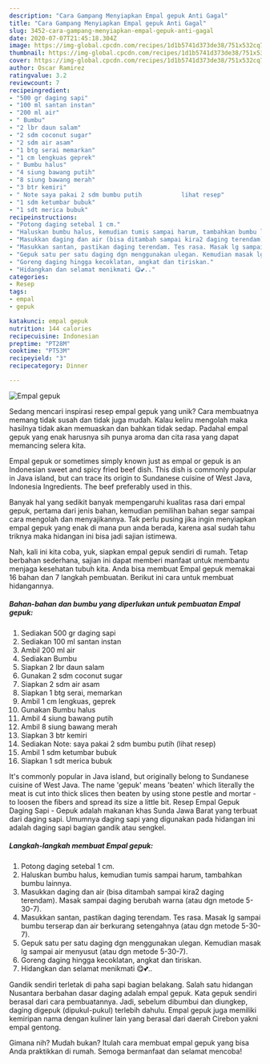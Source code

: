 ```yaml
---
description: "Cara Gampang Menyiapkan Empal gepuk Anti Gagal"
title: "Cara Gampang Menyiapkan Empal gepuk Anti Gagal"
slug: 3452-cara-gampang-menyiapkan-empal-gepuk-anti-gagal
date: 2020-07-07T21:45:18.304Z
image: https://img-global.cpcdn.com/recipes/1d1b5741d373de38/751x532cq70/empal-gepuk-foto-resep-utama.jpg
thumbnail: https://img-global.cpcdn.com/recipes/1d1b5741d373de38/751x532cq70/empal-gepuk-foto-resep-utama.jpg
cover: https://img-global.cpcdn.com/recipes/1d1b5741d373de38/751x532cq70/empal-gepuk-foto-resep-utama.jpg
author: Oscar Ramirez
ratingvalue: 3.2
reviewcount: 7
recipeingredient:
- "500 gr daging sapi"
- "100 ml santan instan"
- "200 ml air"
- " Bumbu"
- "2 lbr daun salam"
- "2 sdm coconut sugar"
- "2 sdm air asam"
- "1 btg serai memarkan"
- "1 cm lengkuas geprek"
- " Bumbu halus"
- "4 siung bawang putih"
- "8 siung bawang merah"
- "3 btr kemiri"
- " Note saya pakai 2 sdm bumbu putih           lihat resep"
- "1 sdm ketumbar bubuk"
- "1 sdt merica bubuk"
recipeinstructions:
- "Potong daging setebal 1 cm."
- "Haluskan bumbu halus, kemudian tumis sampai harum, tambahkan bumbu lainnya."
- "Masukkan daging dan air (bisa ditambah sampai kira2 daging terendam). Masak sampai daging berubah warna (atau dgn metode 5-30-7)."
- "Masukkan santan, pastikan daging terendam. Tes rasa. Masak lg sampai bumbu terserap dan air berkurang setengahnya (atau dgn metode 5-30-7)."
- "Gepuk satu per satu daging dgn menggunakan ulegan. Kemudian masak lg sampai air menyusut (atau dgn metode 5-30-7)."
- "Goreng daging hingga kecoklatan, angkat dan tiriskan."
- "Hidangkan dan selamat menikmati 😋💕.."
categories:
- Resep
tags:
- empal
- gepuk

katakunci: empal gepuk 
nutrition: 144 calories
recipecuisine: Indonesian
preptime: "PT28M"
cooktime: "PT53M"
recipeyield: "3"
recipecategory: Dinner

---
```



![Empal gepuk](https://img-global.cpcdn.com/recipes/1d1b5741d373de38/751x532cq70/empal-gepuk-foto-resep-utama.jpg)

Sedang mencari inspirasi resep empal gepuk yang unik? Cara membuatnya memang tidak susah dan tidak juga mudah. Kalau keliru mengolah maka hasilnya tidak akan memuaskan dan bahkan tidak sedap. Padahal empal gepuk yang enak harusnya sih punya aroma dan cita rasa yang dapat memancing selera kita.

Empal gepuk or sometimes simply known just as empal or gepuk is an Indonesian sweet and spicy fried beef dish. This dish is commonly popular in Java island, but can trace its origin to Sundanese cuisine of West Java, Indonesia Ingredients. The beef preferably used in this.

Banyak hal yang sedikit banyak mempengaruhi kualitas rasa dari empal gepuk, pertama dari jenis bahan, kemudian pemilihan bahan segar sampai cara mengolah dan menyajikannya. Tak perlu pusing jika ingin menyiapkan empal gepuk yang enak di mana pun anda berada, karena asal sudah tahu triknya maka hidangan ini bisa jadi sajian istimewa.


Nah, kali ini kita coba, yuk, siapkan empal gepuk sendiri di rumah. Tetap berbahan sederhana, sajian ini dapat memberi manfaat untuk membantu menjaga kesehatan tubuh kita. Anda bisa membuat Empal gepuk memakai 16 bahan dan 7 langkah pembuatan. Berikut ini cara untuk membuat hidangannya.

<!--inarticleads1-->

##### Bahan-bahan dan bumbu yang diperlukan untuk pembuatan Empal gepuk:

1. Sediakan 500 gr daging sapi
1. Sediakan 100 ml santan instan
1. Ambil 200 ml air
1. Sediakan  Bumbu
1. Siapkan 2 lbr daun salam
1. Gunakan 2 sdm coconut sugar
1. Siapkan 2 sdm air asam
1. Siapkan 1 btg serai, memarkan
1. Ambil 1 cm lengkuas, geprek
1. Gunakan  Bumbu halus
1. Ambil 4 siung bawang putih
1. Ambil 8 siung bawang merah
1. Siapkan 3 btr kemiri
1. Sediakan  Note: saya pakai 2 sdm bumbu putih           (lihat resep)
1. Ambil 1 sdm ketumbar bubuk
1. Siapkan 1 sdt merica bubuk


It&#39;s commonly popular in Java island, but originally belong to Sundanese cuisine of West Java. The name &#39;gepuk&#39; means &#39;beaten&#39; which literally the meat is cut into thick slices then beaten by using stone pestle and mortar - to loosen the fibers and spread its size a little bit. Resep Empal Gepuk Daging Sapi - Gepuk adalah makanan khas Sunda Jawa Barat yang terbuat dari daging sapi. Umumnya daging sapi yang digunakan pada hidangan ini adalah daging sapi bagian gandik atau sengkel. 

<!--inarticleads2-->

##### Langkah-langkah membuat Empal gepuk:

1. Potong daging setebal 1 cm.
1. Haluskan bumbu halus, kemudian tumis sampai harum, tambahkan bumbu lainnya.
1. Masukkan daging dan air (bisa ditambah sampai kira2 daging terendam). Masak sampai daging berubah warna (atau dgn metode 5-30-7).
1. Masukkan santan, pastikan daging terendam. Tes rasa. Masak lg sampai bumbu terserap dan air berkurang setengahnya (atau dgn metode 5-30-7).
1. Gepuk satu per satu daging dgn menggunakan ulegan. Kemudian masak lg sampai air menyusut (atau dgn metode 5-30-7).
1. Goreng daging hingga kecoklatan, angkat dan tiriskan.
1. Hidangkan dan selamat menikmati 😋💕..


Gandik sendiri terletak di paha sapi bagian belakang. Salah satu hidangan Nusantara berbahan dasar daging adalah empal gepuk. Kata gepuk sendiri berasal dari cara pembuatannya. Jadi, sebelum dibumbui dan diungkep, daging digepuk (dipukul-pukul) terlebih dahulu. Empal gepuk juga memiliki kemiripan nama dengan kuliner lain yang berasal dari daerah Cirebon yakni empal gentong. 

Gimana nih? Mudah bukan? Itulah cara membuat empal gepuk yang bisa Anda praktikkan di rumah. Semoga bermanfaat dan selamat mencoba!
